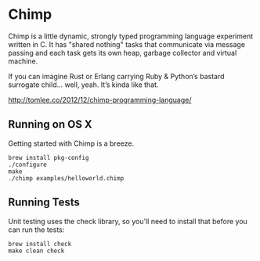 Chimp
=====

Chimp is a little dynamic, strongly typed programming language experiment
written in C. It has "shared nothing" tasks that communicate via message
passing and each task gets its own heap, garbage collector and virtual machine.

If you can imagine Rust or Erlang carrying Ruby & Python’s bastard surrogate
child... well, yeah. It’s kinda like that.

http://tomlee.co/2012/12/chimp-programming-language/

Running on OS X
---------------

Getting started with Chimp is a breeze.

    brew install pkg-config
    ./configure
    make
    ./chimp examples/helloworld.chimp

Running Tests
-------------

Unit testing uses the check library, so you'll need to install that before you
can run the tests:

    brew install check
    make clean check
